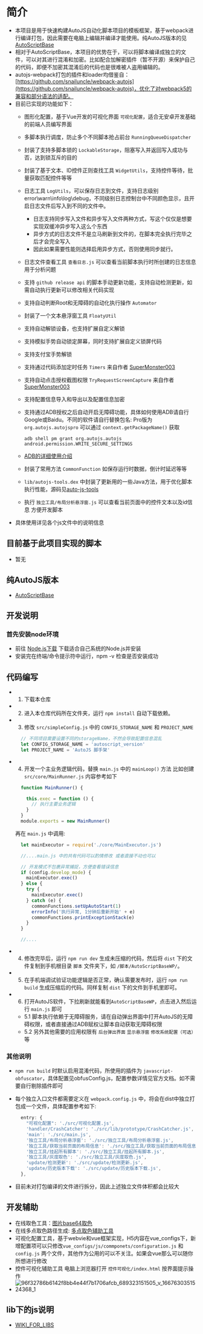 # 简介

- 本项目是用于快速构建AutoJS自动化脚本项目的模板框架，基于webpack进行编译打包，因此需要在电脑上编辑并编译才能使用。纯AutoJS版本的见[AutoScriptBase](https://github.com/TonyJiangWJ/AutoScriptBase)
- 相对于AutoScriptBase，本项目的优势在于，可以将脚本编译成独立的文件，可以对其进行混淆和加密。比如配合加解密插件（暂不开源）来保护自己的代码，即便不加密其混淆后的代码也是很难被人盗用编辑的。
- autojs-webpack打包的插件和loader均借鉴自：[https://github.com/snailuncle/webpack-autojs](https://github.com/snailuncle/webpack-autojs)，优化了对webpack5的兼容和部分语法的适配。
- 目前已实现的功能如下：
  - 图形化配置，基于Vue开发的可视化界面 `可视化配置`，适合无安卓开发基础的前端人员编写界面
  - 多脚本执行调度，防止多个不同脚本抢占前台 `RunningQueueDispatcher`
  - 封装了支持多脚本锁的 `LockableStorage`，阻塞写入并返回写入成功与否，达到锁互斥的目的
  - 封装了基于文本、ID控件正则查找工具 `WidgetUtils`，支持控件等待，批量获取匹配控件等等
  - 日志工具 `LogUtils`，可以保存日志到文件，支持日志级别 error\warn\info\log\debug，不同级别日志控制台中不同颜色显示，且开启日志文件后写入到不同的文件中。
    - 日志支持同步写入文件和异步写入文件两种方式，写这个仅仅是想要实现双缓冲异步写入这么个东西
    - 异步方式的日志文件不是立马刷新到文件的，在脚本完全执行完毕之后才会完全写入
    - 因此如果需要性能则选择启用异步方式，否则使用同步就行。
  - 日志文件查看工具 `查看日志.js` 可以查看当前脚本执行时所创建的日志信息 用于分析问题
  - 支持 `github release api` 的脚本手动更新功能，支持自动检测更新，如需自动执行更新可以修改相关代码实现
  - 支持自动判断Root和无障碍的自动化执行操作 `Automator`
  - 封装了一个文本悬浮窗工具 `FloatyUtil`
  - 支持自动解锁设备，也支持扩展自定义解锁
  - 支持模拟手势自动锁定屏幕，同时支持扩展自定义锁屏代码
  - 支持支付宝手势解锁
  - 支持通过代码添加定时任务 `Timers` 来自作者 [SuperMonster003](https://github.com/SuperMonster003)
  - 支持自动点击授权截图权限 `TryRequestScreenCapture` 来自作者 [SuperMonster003](https://github.com/SuperMonster003)
  - 支持配置信息导入和导出以及配置信息加密
  - 支持通过ADB授权之后自动开启无障碍功能，具体如何使用ADB请自行Google或Baidu。不同的软件请自行替换包名: Pro版为 `org.autojs.autojspro` 可以通过 `context.getPackageName()` 获取

    ```shell
    adb shell pm grant org.autojs.autojs android.permission.WRITE_SECURE_SETTINGS
    ```

  - [ADB的详细使用介绍](https://github.com/TonyJiangWJ/AutoScriptBase/blob/master/resources/doc/ADB%E6%8E%88%E6%9D%83%E8%84%9A%E6%9C%AC%E8%87%AA%E5%8A%A8%E5%BC%80%E5%90%AF%E6%97%A0%E9%9A%9C%E7%A2%8D%E6%9D%83%E9%99%90.md)
  - 封装了常用方法 `CommonFunction` 如保存运行时数据，倒计时延迟等等
  - `lib/autojs-tools.dex` 中封装了更新用的一些Java方法，用于优化脚本执行性能，源码见[auto-js-tools](https://github.com/TonyJiangWJ/auto-js-tools)
  - 执行 `独立工具/布局分析悬浮窗.js` 可以查看当前页面中的控件文本以及id信息 方便开发脚本
- 具体使用详见各个js文件中的说明信息

## 目前基于此项目实现的脚本

- 暂无

## 纯AutoJS版本

- [AutoScriptBase](https://github.com/TonyJiangWJ/AutoScriptBase)

## 开发说明

### 首先安装node环境

- 前往 [Node.js下载](https://nodejs.org/en/download/) 下载适合自己系统的Node.js并安装
- 安装完在终端/命令提示符中运行，npm -v 检查是否安装成功

## 代码编写

- 1. 下载本仓库
- 2. 进入本仓库代码所在文件夹，运行 `npm install` 自动下载依赖。
- 3. 修改 `src/simpleConfig.js` 中的 `CONFIG_STORAGE_NAME` 和 `PROJECT_NAME`

  ```javascript
    // 不同项目需要设置不同的storageName，不然会导致配置信息混乱
    let CONFIG_STORAGE_NAME = 'autoscript_version'
    let PROJECT_NAME = 'AutoJS 脚手架'
  ```

- 4. 开发一个主业务逻辑代码，替换 `main.js` 中的 `mainLoop()` 方法
  比如创建 `src/core/MainRunner.js` 内容参考如下

  ```javascript
    function MainRunner() {

      this.exec = function () {
        // 执行主要业务逻辑
      }
    }
    module.exports = new MainRunner()
  ```

  再在 `main.js` 中调用:

  ```javascript
    let mainExecutor = require('./core/MainExecutor.js')

    //....main.js 中的共有代码可以酌情修改 或者直接不动也可以

    // 开发模式不包裹异常捕捉，方便查看错误信息
    if (config.develop_mode) {
      mainExecutor.exec()
    } else {
      try {
        mainExecutor.exec()
      } catch (e) {
        commonFunctions.setUpAutoStart(1)
        errorInfo('执行异常, 1分钟后重新开始' + e)
        commonFunctions.printExceptionStack(e)
      }
    }

    //....

  ```

- 4. 修改完毕后，运行 `npm run dev` 生成未压缩的代码，然后将 `dist` 下的文件复制到手机根目录 `脚本` 文件夹下，如 `/脚本/AutoScriptBaseWP/`。
- 5. 在手机端调试验证功能逻辑是否正常，确认需要发布时，运行 `npm run build` 生成压缩后的代码。同样复制 `dist` 下的文件到手机里即可。
- 6. 打开AutoJS软件，下拉刷新就能看到`AutoScriptBaseWP`，点击进入然后运行 `main.js` 即可
  - 5.1 脚本执行依赖于无障碍服务，请在自动弹出界面中打开AutoJS的无障碍权限，或者直接通过ADB赋权让脚本自动获取无障碍权限
  - 5.2 另外其他需要的应用权限有 `后台弹出界面` `显示悬浮窗` `修改系统配置（可选）` 等

### 其他说明

- `npm run build` 时默认启用混淆代码，所使用的插件为 `javascript-obfuscator`，具体配置见obfusConfig.js，配置参数详情见官方文档。如不需要自行剔除插件即可
- 每个独立入口文件都需要定义在 `webpack.config.js` 中，将会在dist中独立打包成一个文件，具体配置参考如下:

  ```javascript
    entry: {
      "可视化配置": './src/可视化配置.js', 
      'handler/CrashCatcher': './src/lib/prototype/CrashCatcher.js',
      'main': './src/main.js',
      '独立工具/布局分析悬浮窗': './src/独立工具/布局分析悬浮窗.js',
      '独立工具/获取当前页面的布局信息': './src/独立工具/获取当前页面的布局信息.js',
      '独立工具/挂起所有脚本': './src/独立工具/挂起所有脚本.js',
      '独立工具/灰度取色': './src/独立工具/灰度取色.js',
      'update/检测更新': './src/update/检测更新.js',
      'update/历史版本下载': './src/update/历史版本下载.js',
    },
  ```

- 目前未对打包编译的文件进行拆分，因此上述独立文件体积都会比较大

## 开发辅助

- 在线取色工具：[图片base64取色](https://tonyjiangwj.gitee.io/statics/pic_base64.html)
- 在线多点取色路径生成: [多点取色辅助工具](https://tonyjiangwj.gitee.io/statics/multi_color_assist.html)
- 可视化配置工具，基于webvie和vue框架实现，H5内容在vue_configs下，新增配置项可以只修改`vue_configs/js/commponets/configuration.js` 和 `config.js` 两个文件，其他作为公用的可以不关注。如果会vue那么可以随你所想进行修改
- 控件可视化辅助工具 电脑上浏览器打开 `控件可视化/index.html` 按界面提示操作
- ![96f32786b6142f8bb4e44f7b1706afcb_689323151505_v_1667630351524368_1](https://user-images.githubusercontent.com/11325805/200108292-4097b77b-954f-4739-b80a-b10281d93b8c.gif)

## lib下的js说明

- [WIKI_FOR_LIBS](./resources/doc/WIKI_FOR_LIBS.md)
